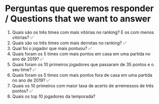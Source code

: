 # Perguntas que queremos responder  / Questions that we want to answer 

1. Quais são os três times com mais vitórias no ranking? E os com menos vitórias? :white_check_mark:
2. Quais  são os três times com mais derrotas no ranking? :white_check_mark:
3. Qual foi o jogador que mais pontuou? :white_check_mark:
4. Quais foram os 5 times com mais pontos em casa em uma partida no ano de 2019? :white_check_mark:
5. Quais foram os 10 primeiros jogadores que passaram de 35 pontos e o seu time? :white_check_mark:
6. Quais foram os 5 times com mais pontos fora de casa em uma partida no ano de 2019? :white_check_mark:
7. Quais os 10 primeiros com maior taxa de acerto de arremessos de três pontos? :white_check_mark:
8. Quais os top 10 jogadores da temporada?

